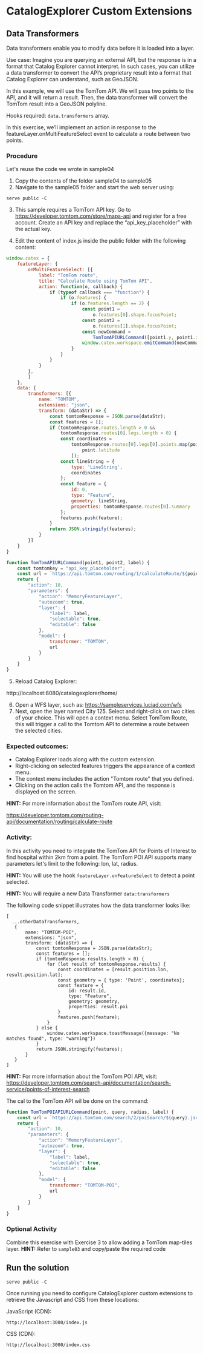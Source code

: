 # CatalogExplorer Custom Extensions
## Data Transformers

Data transformers enable you to modify data before it is loaded into a layer.

Use case: Imagine you are querying an external API, but the response is in a format that Catalog
Explorer cannot interpret. In such cases, you can utilize a data transformer to convert the API’s
proprietary result into a format that Catalog Explorer can understand, such as GeoJSON.

In this example, we will use the TomTom API. We will pass two points to the API, and it will return a
result. Then, the data transformer will convert the TomTom result into a GeoJSON polyline.

Hooks required:
`data.transformers` array.

In this exercise, we’ll implement an action in response to the featureLayer.onMultiFeatureSelect event to calculate a route between two points.

### Procedure

Let's reuse the code we wrote in sample04

1. Copy the contents of the folder sample04 to sample05
2. Navigate to the sample05 folder and start the web server using:
```shell
serve public -C
```
3. This sample requires a TomTom API key. Go to https://developer.tomtom.com/store/maps-api and
   register for a free account. Create an API key and replace the “api_key_placeholder” with the actual
   key.

4. Edit the content of index.js inside the public folder with the following content:

```JavaScript
window.catex = {
    featureLayer: {
        onMultiFeatureSelect: [{
            label: "TomTom route",
            title: "Calculate Route using TomTom API",
            action: function(o, callback) {
                if (typeof callback === "function") {
                    if (o.features) {
                        if (o.features.length == 2) {
                            const point1 =
                                o.features[0].shape.focusPoint;
                            const point2 =
                                o.features[1].shape.focusPoint;
                            const newCommand =
                                TomTomAPIURLCommand([point1.y, point1.x], [point2.y, point2.x], 'TomTom route ');
                            window.catex.workspace.emitCommand(newCommand);
                        }
                    }
                }
            }
        },
        ]
    },
    data: {
        transformers: [{
            name: "TOMTOM",
            extensions: "json",
            transform: (dataStr) => {
                const tomtomResponse = JSON.parse(dataStr);
                const features = [];
                if (tomtomResponse.routes.length > 0 &&
                    tomtomResponse.routes[0].legs.length > 0) {
                    const coordinates =
                        tomtomResponse.routes[0].legs[0].points.map(point => [point.longitude,
                            point.latitude
                        ]);
                    const lineString = {
                        type: 'LineString',
                        coordinates
                    };
                    const feature = {
                        id: 0,
                        type: "Feature",
                        geometry: lineString,
                        properties: tomtomResponse.routes[0].summary
                    };
                    features.push(feature);
                }
                return JSON.stringify(features);
            }
        }]
    }
}

function TomTomAPIURLCommand(point1, point2, label) {
    const tomtomkey = "api_key_placeholder";
    const url = `https://api.tomtom.com/routing/1/calculateRoute/${point1[0]},${point1[1]}:${point2[0]},${point2[1]}/json?&vehicleHeading=90&sectionType=traffic&report=effectiveSettings&routeType=eco&traffic=true&avoid=unpavedRoads&travelMode=car&vehicleMaxSpeed=120&vehicleCommercial=false&vehicleEngineType=combustion&key=${tomtomkey}`;
    return {
        "action": 10,
        "parameters": {
            "action": "MemoryFeatureLayer",
            "autozoom": true,
            "layer": {
                "label": label,
                "selectable": true,
                "editable": false
            },
            "model": {
                transformer: "TOMTOM",
                url
            }
        }
    }
}
```
5. Reload Catalog Explorer:

http://localhost:8080/catalogexplorer/home/

6. Open a WFS layer, such as:
https://sampleservices.luciad.com/wfs
7. Next, open the layer named City 125. Select and right-click on two cities of your choice.
   This will open a context menu. Select TomTom Route, this will trigger a call to the Tomtom API to determine a route between the selected cities.


### Expected outcomes:
* Catalog Explorer loads along with the custom extension.
* Right-clicking on selected features triggers the appearance of a context menu.
* The context menu includes the action "Tomtom route" that you defined.
* Clicking on the action calls the Tomtom API, and the response is displayed on the screen.

<strong>HINT:</strong> For more information about the TomTom route API, visit:

https://developer.tomtom.com/routing-api/documentation/routing/calculate-route

### Activity:
In this activity you need to integrate the TomTom API for Points of Interest to find hospital within 2km from a point. The TomTom POI API supports many parameters let's limit to the following: lon, lat, radius.

<strong>HINT:</strong> You will use the hook `featureLayer.onFeatureSelect` to detect a point selected.

<strong>HINT:</strong> You will require a new Data Transformer `data:transformers`

The following code snippet illustrates how the data transformer looks like:
```shell
[
  ...otherDataTransformers,
   {
       name: "TOMTOM-POI",
       extensions: "json",
       transform: (dataStr) => {
           const tomtomResponse = JSON.parse(dataStr);
           const features = [];
           if (tomtomResponse.results.length > 0) {
               for (let result of tomtomResponse.results) {
                   const coordinates = [result.position.lon, result.position.lat];
                   const geometry = { type: 'Point', coordinates};
                   const feature = {
                       id: result.id,
                       type: "Feature",
                       geometry: geometry,
                       properties: result.poi
                   }
                   features.push(feature);
               }
           } else {
               window.catex.workspace.toastMessage({message: "No matches found", type: "warning"})
           }
           return JSON.stringify(features);
       }
   }
]
```
<strong>HINT:</strong> For more information about the TomTom POI API, visit:
https://developer.tomtom.com/search-api/documentation/search-service/points-of-interest-search

The cal to the TomTom API wil be done on the command:
```javascript
function TomTomPOIAPIURLCommand(point, query, radius, label) {
    const url = `https://api.tomtom.com/search/2/poiSearch/${query}.json?lat=${point[0]}&lon=${point[1]}&radius=${radius}&key=${tomtomkey}`;
    return {
        "action": 10,
        "parameters": {
            "action": "MemoryFeatureLayer",
            "autozoom": true,
            "layer": {
                "label": label,
                "selectable": true,
                "editable": false
            },
            "model": {
                transformer: "TOMTOM-POI",
                url
            }
        }
    }
}
```
### Optional Activity
Combine this exercise with Exercise 3 to allow adding a TomTom map-tiles layer.
<strong>HINT:</strong> Refer to `sample03` and copy/paste the required code

## Run the solution

```shell
serve public -C
```

Once running you need to configure CatalogExplorer custom extensions to retrieve the Javascript and CSS from these locations:

JavaScript (CDN):
```
http://localhost:3000/index.js
```

CSS (CDN):
```
http://localhost:3000/index.css
```

